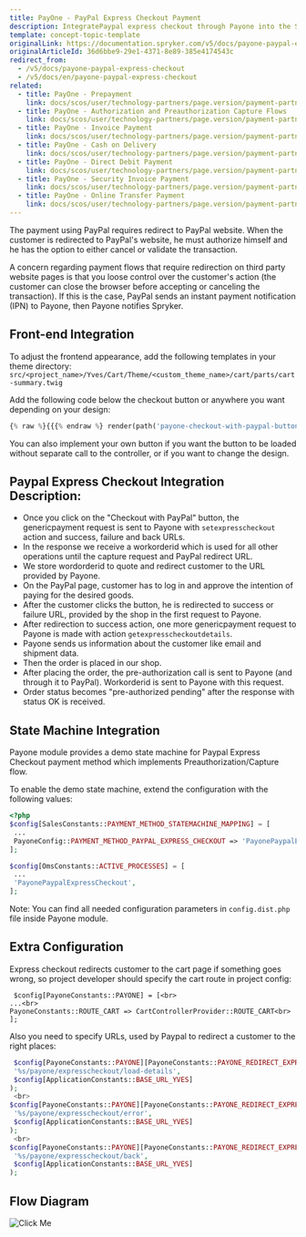 ```yaml
---
title: PayOne - PayPal Express Checkout Payment
description: IntegratePaypal express checkout through Payone into the Spryker-based shop.
template: concept-topic-template
originalLink: https://documentation.spryker.com/v5/docs/payone-paypal-express-checkout
originalArticleId: 36d6bbe9-29e1-4371-8e89-385e4174543c
redirect_from:
  - /v5/docs/payone-paypal-express-checkout
  - /v5/docs/en/payone-paypal-express-checkout
related:
  - title: PayOne - Prepayment
    link: docs/scos/user/technology-partners/page.version/payment-partners/bs-payone/legacy-demoshop-integration/payone-payment-methods/payone-prepayment.html
  - title: PayOne - Authorization and Preauthorization Capture Flows
    link: docs/scos/user/technology-partners/page.version/payment-partners/bs-payone/legacy-demoshop-integration/payone-authorization-and-preauthorization-capture-flows.html
  - title: PayOne - Invoice Payment
    link: docs/scos/user/technology-partners/page.version/payment-partners/bs-payone/legacy-demoshop-integration/payone-payment-methods/payone-invoice-payment.html
  - title: PayOne - Cash on Delivery
    link: docs/scos/user/technology-partners/page.version/payment-partners/bs-payone/scos-integration/payone-cash-on-delivery.html
  - title: PayOne - Direct Debit Payment
    link: docs/scos/user/technology-partners/page.version/payment-partners/bs-payone/legacy-demoshop-integration/payone-payment-methods/payone-direct-debit-payment.html
  - title: PayOne - Security Invoice Payment
    link: docs/scos/user/technology-partners/page.version/payment-partners/bs-payone/legacy-demoshop-integration/payone-payment-methods/payone-security-invoice-payment.html
  - title: PayOne - Online Transfer Payment
    link: docs/scos/user/technology-partners/page.version/payment-partners/bs-payone/legacy-demoshop-integration/payone-payment-methods/payone-online-transfer-payment.html
---
```


The payment using PayPal requires redirect to PayPal website. When the customer is redirected to PayPal's website, he must authorize himself and he has the option to either cancel or validate the transaction.

A concern regarding payment flows that require redirection on third party website pages is that you loose control over the customer's action (the customer can close the browser before accepting or canceling the transaction). If this is the case, PayPal sends an instant payment notification (IPN) to Payone, then Payone notifies Spryker.

## Front-end Integration

To adjust the frontend appearance, add the following templates in your theme directory:
`src/<project_name>/Yves/Cart/Theme/<custom_theme_name>/cart/parts/cart-summary.twig`

Add the following code below the checkout button or anywhere you want depending on your design:
```php
{% raw %}{{{% endraw %} render(path('payone-checkout-with-paypal-button')) {% raw %}}}{% endraw %}
```

You can also implement your own button if you want the button to be loaded without separate call to the controller, or if you want to change the design.

## Paypal Express Checkout Integration Description:

* Once you click on the "Checkout with PayPal" button, the genericpayment request is sent to Payone with `setexpresscheckout` action and success, failure and back URLs.
* In the response we receive a workorderid which is used for all other operations until the capture request and PayPal redirect URL.
* We store wordorderid to quote and redirect customer to the URL provided by Payone.
* On the PayPal page, customer has to log in and approve the intention of paying for the desired goods.
* After the customer clicks the button, he is redirected to success or failure URL, provided by the shop in the first request to Payone.
* After redirection to success action, one more genericpayment request to Payone is made with action `getexpresscheckoutdetails`.
* Payone sends us information about the customer like email and shipment data.
* Then the order is placed in our shop.
* After placing the order, the pre-authorization call is sent to Payone (and through it to PayPal). Workorderid is sent to Payone with this request.
* Order status becomes "pre-authorized pending" after the response with status OK is received.

## State Machine Integration

Payone module provides a demo state machine for Paypal Express Checkout payment method which implements Preauthorization/Capture flow.

To enable the demo state machine, extend the configuration with the following values:
```php
<?php
$config[SalesConstants::PAYMENT_METHOD_STATEMACHINE_MAPPING] = [
 ...
 PayoneConfig::PAYMENT_METHOD_PAYPAL_EXPRESS_CHECKOUT => 'PayonePaypalExpressCheckout',
];

$config[OmsConstants::ACTIVE_PROCESSES] = [
 ...
 'PayonePaypalExpressCheckout',
];
 ```

Note: You can find all needed configuration parameters in `config.dist.php` file inside Payone module.

## Extra Configuration

Express checkout redirects customer to the cart page if something goes wrong, so project developer should specify the cart route in project config:
```
 $config[PayoneConstants::PAYONE] = [<br>
...<br>
PayoneConstants::ROUTE_CART => CartControllerProvider::ROUTE_CART<br>
];
```
Also you need to specify URLs, used by Paypal to redirect a customer to the right places:
```php
 $config[PayoneConstants::PAYONE][PayoneConstants::PAYONE_REDIRECT_EXPRESS_CHECKOUT_SUCCESS_URL] = sprintf(
 '%s/payone/expresscheckout/load-details',
 $config[ApplicationConstants::BASE_URL_YVES]
);
 <br>
$config[PayoneConstants::PAYONE][PayoneConstants::PAYONE_REDIRECT_EXPRESS_CHECKOUT_FAILURE_URL] = sprintf(
 '%s/payone/expresscheckout/error',
 $config[ApplicationConstants::BASE_URL_YVES]
);
 <br>
$config[PayoneConstants::PAYONE][PayoneConstants::PAYONE_REDIRECT_EXPRESS_CHECKOUT_BACK_URL] = sprintf(
 '%s/payone/expresscheckout/back',
 $config[ApplicationConstants::BASE_URL_YVES]
);
```

## Flow Diagram
![Click Me](https://spryker.s3.eu-central-1.amazonaws.com/docs/Technology+Partners/Payment+Partners/BS+Payone/paypal-express-checkout-spryker-flow.png) 


